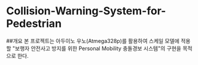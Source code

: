 # Collision-Warning-System-for-Pedestrian
##개요
본 프로젝트는 아두이노 우노(Atmega328p)를 활용하여 스케일 모델에 적용할 "보행자 안전사고 방지를 위한 Personal Mobility 충돌경보 시스템"의 구현을 목적으로 한다.
